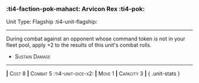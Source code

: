 ### :ti4-faction-pok-mahact: **Arvicon Rex** :ti4-pok:

Unit Type: Flagship :ti4-unit-flagship:

---

During combat against an opponent whose command token is not in your fleet pool, apply +2 to the results of this unit's combat rolls.

* <span style="font-variant:small-caps;">Sustain Damage</span> 

---

__|__ <span style="font-variant:small-caps;">Cost 8</span> __|__ <span style="font-variant:small-caps;">Combat 5 :ti4-unit-dice-x2:</span> __|__ <span style="font-variant:small-caps;">Move 1</span> __|__ <span style="font-variant:small-caps;">Capacity 3</span> __|__
{ .unit-stats }
